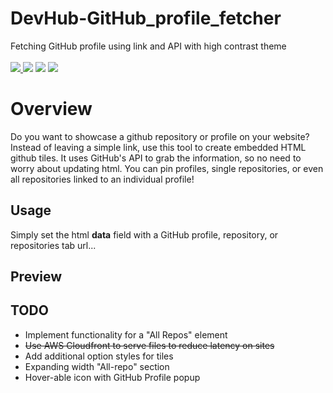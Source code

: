 # DevHub-GitHub_profile_fetcher
Fetching GitHub profile using link and API with high contrast theme
  <br><br>
<a href="https://www.gnu.org/licenses/gpl-3.0">
  <img src="https://img.shields.io/badge/License-GPL%20-green.svg">
</a>
  <img src="https://img.shields.io/badge/language-HTML5-red.svg">
  <img src="https://img.shields.io/badge/language-CSS-blue.svg">
  <img src="https://img.shields.io/badge/language-JS-gold.svg">
</p>


# Overview 
Do you want to showcase a github repository or profile on your website? Instead of leaving a simple link, use this tool to create embedded HTML github tiles. It uses GitHub's API to grab the information, so no need to worry about updating html. You can pin profiles, single repositories, or even all repositories linked to an individual profile!

## Usage
Simply set the html **data** field with a GitHub profile, repository, or repositories tab url...


## Preview


## TODO
* Implement functionality for a "All Repos" element
* ~~Use AWS Cloudfront to serve files to reduce latency on sites~~
* Add additional option styles for tiles
* Expanding width "All-repo" section
* Hover-able icon with GitHub Profile popup

